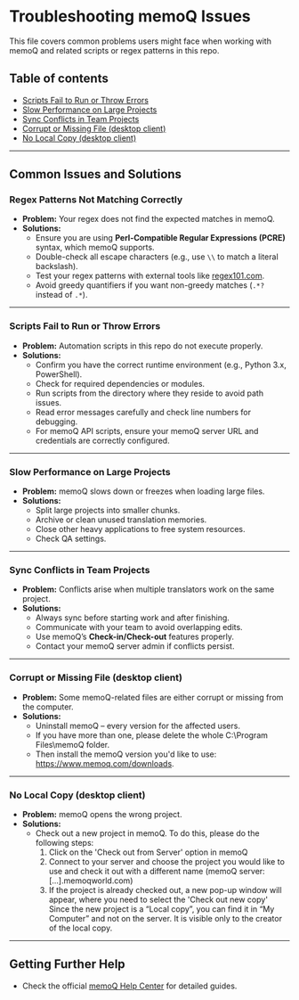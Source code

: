 # Troubleshooting memoQ Issues

This file covers common problems users might face when working with memoQ and related scripts or regex patterns in this repo.

## Table of contents

- [Scripts Fail to Run or Throw Errors](#scripts-fail-to-run-or-throw-errors)
- [Slow Performance on Large Projects](#slow-performanceon-large-projects)
- [Sync Conflicts in Team Projects](#sync-conflicts-in-team-projects)
- [Corrupt or Missing File (desktop client)](#corrupt-or-missing-file-desktop-client)
- [No Local Copy (desktop client)](#no-local-copy-desktop-client)

---

## Common Issues and Solutions

### Regex Patterns Not Matching Correctly
- **Problem:** Your regex does not find the expected matches in memoQ.
- **Solutions:**
  - Ensure you are using **Perl-Compatible Regular Expressions (PCRE)** syntax, which memoQ supports.
  - Double-check all escape characters (e.g., use `\\` to match a literal backslash).
  - Test your regex patterns with external tools like [regex101.com](https://regex101.com/).
  - Avoid greedy quantifiers if you want non-greedy matches (`.*?` instead of `.*`).

---

### Scripts Fail to Run or Throw Errors
- **Problem:** Automation scripts in this repo do not execute properly.
- **Solutions:**
  - Confirm you have the correct runtime environment (e.g., Python 3.x, PowerShell).
  - Check for required dependencies or modules.
  - Run scripts from the directory where they reside to avoid path issues.
  - Read error messages carefully and check line numbers for debugging.
  - For memoQ API scripts, ensure your memoQ server URL and credentials are correctly configured.

---

### Slow Performance on Large Projects
- **Problem:** memoQ slows down or freezes when loading large files.
- **Solutions:**
  - Split large projects into smaller chunks.
  - Archive or clean unused translation memories.
  - Close other heavy applications to free system resources.
  - Check QA settings.

---

### Sync Conflicts in Team Projects
- **Problem:** Conflicts arise when multiple translators work on the same project.
- **Solutions:**
  - Always sync before starting work and after finishing.
  - Communicate with your team to avoid overlapping edits.
  - Use memoQ’s **Check-in/Check-out** features properly.
  - Contact your memoQ server admin if conflicts persist.

---

### Corrupt or Missing File (desktop client)
- **Problem:** Some memoQ-related files are either corrupt or missing from the computer.
- **Solutions:**
  - Uninstall memoQ – every version for the affected users.
  - If you have more than one, please delete the whole C:\Program Files\memoQ folder.
  - Then install the memoQ version you'd like to use: https://www.memoq.com/downloads.

---

### No Local Copy (desktop client)
- **Problem:** memoQ opens the wrong project.
- **Solutions:**
  - Check out a new project in memoQ. To do this, please do the following steps:
    1. Click on the 'Check out from Server' option in memoQ
    2. Connect to your server and choose the project you would like to use and check it out with a different name (memoQ server: [...].memoqworld.com)
    3. If the project is already checked out, a new pop-up window will appear, where you need to select the 'Check out new copy'
       Since the new project is a “Local copy”, you can find it in “My Computer” and not on the server. It is visible only to the creator of the local copy.

---

## Getting Further Help

- Check the official [memoQ Help Center](https://help.memoq.com/) for detailed guides.
